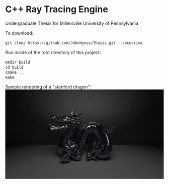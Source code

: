 # C++ Ray Tracing Engine
Undergraduate Thesis for Millersville University of Pennsylvania

To download:
```
git clone https://github.com/JohnHynes/Thesis.git --recursive
```

Run inside of the root directory of this project:
```
mkdir build
cd build
cmake ..
make
```

Sample rendering of a "stanford dragon":
![stanford_dragon](./images/stanford_dragon.png)
